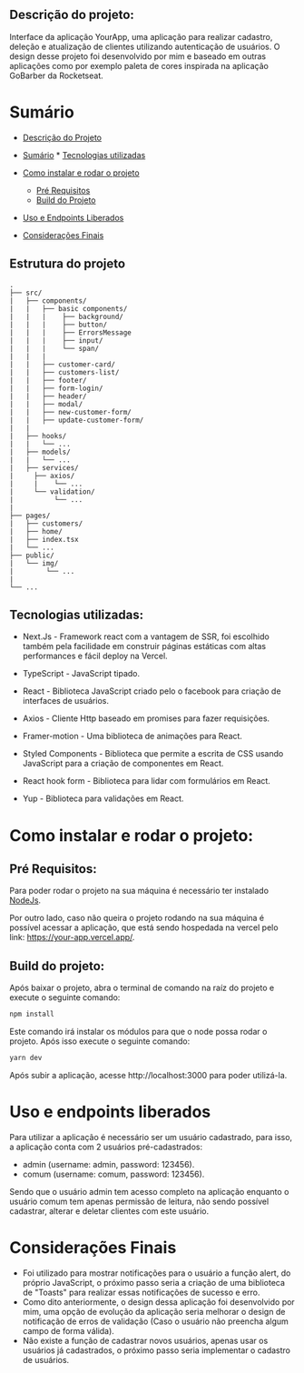 ## Descrição do projeto:
 
Interface da aplicação YourApp, uma aplicação para realizar cadastro, deleção e atualização de clientes utilizando autenticação de usuários. O design desse projeto foi desenvolvido por mim e baseado em outras aplicações como por exemplo paleta de cores inspirada na aplicação GoBarber da Rocketseat.

Sumário
=================
<!--ts-->
   * [Descrição do Projeto](#descrição-do-projeto)
   * [Sumário](#sumário)
    * [Tecnologias utilizadas](#Tecnologias-utilizadas)
   * [Como instalar e rodar o projeto](#Como-instalar-e-rodar-o-projeto)
      * [Pré Requisitos](#pré-requisitos)
      * [Build do Projeto](#build-do-projeto)
* [Uso e Endpoints Liberados](#uso-e-endpoints-liberados)
        
* [Considerações Finais](#considerações-finais)
<!--te-->


## Estrutura do projeto
```
.
├── src/
|   ├── components/                
|   |   ├── basic components/
|   |   |    ├── background/    
|   |   |    ├── button/
|   |   |    ├── ErrorsMessage
|   |   |    ├── input/
|   |   |    └── span/
|   |   |       
|   |   ├── customer-card/
|   |   ├── customers-list/
|   |   ├── footer/
|   |   ├── form-login/
|   |   ├── header/
|   |   ├── modal/
|   |   ├── new-customer-form/
|   |   ├── update-customer-form/
|   |
|   ├── hooks/                    
|   |   └── ...                     
|   ├── models/                       
|   |   └── ...
|   ├── services/                      
|     ├── axios/
|     |    └── ...      
|     └── validation/
|          └── ...          
|        
├── pages/ 
|   ├── customers/
|   ├── home/
|   ├── index.tsx
|   └── ...
├── public/
|   └── img/
|        └── ...
|
└── ...
```


## Tecnologias utilizadas: 

* Next.Js - Framework react com a vantagem de SSR, foi escolhido também pela facilidade em construir páginas estáticas com altas performances e fácil deploy na Vercel.

* TypeScript - JavaScript tipado.

* React - Biblioteca JavaScript criado pelo o facebook para criação de interfaces de usuários.

* Axios - Cliente Http baseado em promises para fazer requisições.

* Framer-motion - Uma biblioteca de animações para React.

* Styled Components - Biblioteca que permite a escrita de CSS usando JavaScript para a criação de componentes em React.

* React hook form - Biblioteca para lidar com formulários em React.

* Yup - Biblioteca para validações em React.


# Como instalar e rodar o projeto: 

## Pré Requisitos:

Para poder rodar o projeto na sua máquina é necessário ter instalado [NodeJs](https://nodejs.org/en/).

Por outro lado, caso não queira o projeto rodando na sua máquina é possível acessar a aplicação, que está sendo hospedada na vercel pelo link: https://your-app.vercel.app/.


## Build do projeto:

Após baixar o projeto, abra o terminal de comando na raíz do projeto e execute o seguinte comando:

```sh
npm install
```

Este comando irá instalar os módulos para que o node possa rodar o projeto. Após isso execute o seguinte comando:

```sh
yarn dev
```
Após subir a aplicação, acesse http://localhost:3000 para poder utilizá-la.

# Uso e endpoints liberados

Para utilizar a aplicação é necessário ser um usuário cadastrado, para isso, a aplicação conta com 2 usuários pré-cadastrados:

* admin (username: admin, password: 123456).
* comum (username: comum, password: 123456).


Sendo que o usuário admin tem acesso completo na aplicação enquanto o usuário comum tem apenas permissão de leitura, não sendo possível cadastrar, alterar e deletar clientes com este usuário.

# Considerações Finais

* Foi utilizado para mostrar notificações para o usuário a função alert, do próprio JavaScript, o próximo passo seria a criação de uma biblioteca de "Toasts" para realizar essas notificações de sucesso e erro.
* Como dito anteriormente, o design dessa aplicação foi desenvolvido por mim, uma opção de evolução da aplicação seria melhorar o design de notificação de erros de validação (Caso o usuário não preencha algum campo de forma válida).
* Não existe a função de cadastrar novos usuários, apenas usar os usuários já cadastrados, o próximo passo seria implementar o cadastro de usuários.
